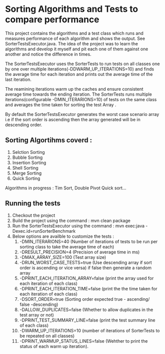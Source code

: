 # Sorting Algorithms and Tests to compare performance

This project contains the  algorithms and a test class which runs and measures performance of each algorithm and shows the output. See SorterTestsExecutor.java. The idea of the project was to learn the algorithms and develop it myself and pit each one of them against one another and notice the difference in times.

The SorterTestsExecutor uses the SorterTests to run tests on all classes one by one over multiple iterations(-DDWARM_UP_ITERATIONS=10) and finds the average time for each iteration and prints out the average time of the last iteration. 

The reamining iterations warm up the caches and ensure consistent average time towards the ending iteration.
The SorterTests runs multiple iterations(configurable -DMIN_ITERARIONS=10) of tests on the same class and averages the time taken for sorting the test Array .

By default the SorterTestsExecutor generates the worst case scenario array i.e if the sort order is ascending then the array generated will be in descending order.

## Sorting Algortihms coverd :
1. Selction Sorting
2. Bubble Sorting
3. Insertion Sorting
4. Shell Sorting
5. Merge Sorting
6. Quick Sorting 

Algorithms in progress : Tim Sort, Double Pivot Quick sort... 

## Running the tests
1. Checkout the project
2. Build the project using the command : mvn clean package
3. Run the SorterTestsExecutor using the command : mvn exec:java -Dexec.id=runSorterBenchmark
4. Below options are availble to customize the tests : 
    1. -DMIN_ITERARIONS=40 (Number of iterations of tests to be run per sorting class to take the average time of each)
    2. -DRESULT_PRECISION=4 (Precision of average time in ms)
    3. -DMAX_ARRAY_SIZE=100 (Test array size)
    4. -DRUN_WORST_CASE_TESTS=true (Use descending array if sort order is ascending or vice versa) if false then generate a random array
    5. -DPRINT_EACH_ITERATION_ARRAY=false (print the array used for each iteration of each class)
    6. -DPRINT_EACH_ITERATION_TIME=false (print the the time taken for each iteration of each class) 
    7. -DSORT_ORDER=true (Sorting order expected true - ascending/ false -descending)
    8. -DALLOW_DUPLICATES=false (Whether to allow duplicates in the test array or not)
    9. -DPRINT_TEST_SUMMARY_LINE=false (print the test summary line of each class)
    10. -DWARM_UP_ITERATIONS=10 (number of iterations of SorterTests to be repeated on all classes)
    11. -DPRINT_WARMUP_STATUS_LINES=false (Wehther to print the status of each warm up iteration).

